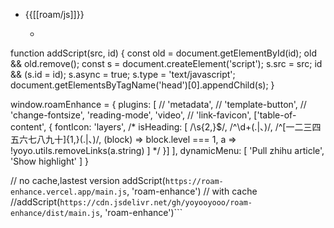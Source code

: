 - {{[[roam/js]]}}
    - ```javascript
function addScript(src, id) {
  const old = document.getElementById(id);
  old && old.remove();
  const s = document.createElement('script');
  s.src = src;
  id && (s.id = id);
  s.async = true;
  s.type = 'text/javascript';
  document.getElementsByTagName('head')[0].appendChild(s);
}

window.roamEnhance = {
  plugins: [
//    'metadata', 
//    'template-button',
//    'change-fontsize',
    'reading-mode',
    'video',
//    'link-favicon',
    ['table-of-content', { 
      fontIcon: 'layers',
/*      isHeading: [
        /\s{2,}$/,
        /^\d+(\.|、)/,
        /^[一二三四五六七八九十]{1,}(\.|、)/,
        (block) => block.level === 1,
        a => !yoyo.utils.removeLinks(a.string)
      ] */
    }]
  ],
  dynamicMenu: [
    'Pull zhihu article',
    'Show highlight'
  ]
}

// no cache,lastest version
addScript(`https://roam-enhance.vercel.app/main.js`, 'roam-enhance')
// with cache
//addScript(`https://cdn.jsdelivr.net/gh/yoyooyooo/roam-enhance/dist/main.js`, 'roam-enhance')```
